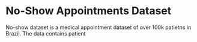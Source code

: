 # No-Show Appointments Dataset

No-show dataset is a medical appointment dataset of over 100k patietns in Brazil. The data contains patient 
